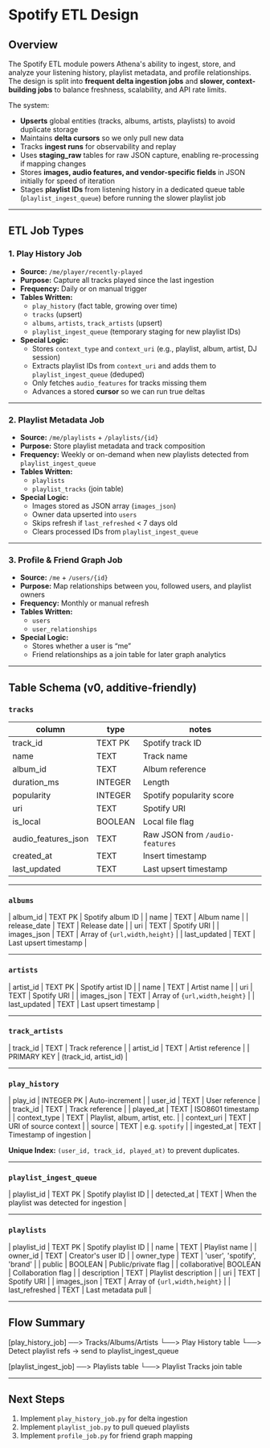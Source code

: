 # Spotify ETL Design

## Overview
The Spotify ETL module powers Athena's ability to ingest, store, and analyze your listening history, playlist metadata, and profile relationships.  
The design is split into **frequent delta ingestion jobs** and **slower, context-building jobs** to balance freshness, scalability, and API rate limits.

The system:
- **Upserts** global entities (tracks, albums, artists, playlists) to avoid duplicate storage
- Maintains **delta cursors** so we only pull new data
- Tracks **ingest runs** for observability and replay
- Uses **staging_raw** tables for raw JSON capture, enabling re-processing if mapping changes
- Stores **images, audio features, and vendor-specific fields** in JSON initially for speed of iteration
- Stages **playlist IDs** from listening history in a dedicated queue table (`playlist_ingest_queue`) before running the slower playlist job

---

## ETL Job Types

### 1. Play History Job
- **Source:** `/me/player/recently-played`
- **Purpose:** Capture all tracks played since the last ingestion
- **Frequency:** Daily or on manual trigger
- **Tables Written:**
  - `play_history` (fact table, growing over time)
  - `tracks` (upsert)
  - `albums`, `artists`, `track_artists` (upsert)
  - `playlist_ingest_queue` (temporary staging for new playlist IDs)
- **Special Logic:**
  - Stores `context_type` and `context_uri` (e.g., playlist, album, artist, DJ session)
  - Extracts playlist IDs from `context_uri` and adds them to `playlist_ingest_queue` (deduped)
  - Only fetches `audio_features` for tracks missing them
  - Advances a stored **cursor** so we can run true deltas

---

### 2. Playlist Metadata Job
- **Source:** `/me/playlists` + `/playlists/{id}`
- **Purpose:** Store playlist metadata and track composition
- **Frequency:** Weekly or on-demand when new playlists detected from `playlist_ingest_queue`
- **Tables Written:**
  - `playlists`
  - `playlist_tracks` (join table)
- **Special Logic:**
  - Images stored as JSON array (`images_json`)
  - Owner data upserted into `users`
  - Skips refresh if `last_refreshed` < 7 days old
  - Clears processed IDs from `playlist_ingest_queue`

---

### 3. Profile & Friend Graph Job
- **Source:** `/me` + `/users/{id}`
- **Purpose:** Map relationships between you, followed users, and playlist owners
- **Frequency:** Monthly or manual refresh
- **Tables Written:**
  - `users`
  - `user_relationships`
- **Special Logic:**
  - Stores whether a user is “me”
  - Friend relationships as a join table for later graph analytics

---

## Table Schema (v0, additive-friendly)

### `tracks`
| column               | type    | notes |
|----------------------|---------|-------|
| track_id             | TEXT PK | Spotify track ID |
| name                 | TEXT    | Track name |
| album_id             | TEXT    | Album reference |
| duration_ms          | INTEGER | Length |
| popularity           | INTEGER | Spotify popularity score |
| uri                  | TEXT    | Spotify URI |
| is_local             | BOOLEAN | Local file flag |
| audio_features_json  | TEXT    | Raw JSON from `/audio-features` |
| created_at           | TEXT    | Insert timestamp |
| last_updated         | TEXT    | Last upsert timestamp |

---

### `albums`
| album_id     | TEXT PK | Spotify album ID |
| name         | TEXT    | Album name |
| release_date | TEXT    | Release date |
| uri          | TEXT    | Spotify URI |
| images_json  | TEXT    | Array of `{url,width,height}` |
| last_updated | TEXT    | Last upsert timestamp |

---

### `artists`
| artist_id    | TEXT PK | Spotify artist ID |
| name         | TEXT    | Artist name |
| uri          | TEXT    | Spotify URI |
| images_json  | TEXT    | Array of `{url,width,height}` |
| last_updated | TEXT    | Last upsert timestamp |

---

### `track_artists`
| track_id     | TEXT    | Track reference |
| artist_id    | TEXT    | Artist reference |
| PRIMARY KEY  | (track_id, artist_id) |

---

### `play_history`
| play_id      | INTEGER PK | Auto-increment |
| user_id      | TEXT    | User reference |
| track_id     | TEXT    | Track reference |
| played_at    | TEXT    | ISO8601 timestamp |
| context_type | TEXT    | Playlist, album, artist, etc. |
| context_uri  | TEXT    | URI of source context |
| source       | TEXT    | e.g. `spotify` |
| ingested_at  | TEXT    | Timestamp of ingestion |

**Unique Index:** `(user_id, track_id, played_at)` to prevent duplicates.

---

### `playlist_ingest_queue`
| playlist_id  | TEXT PK | Spotify playlist ID |
| detected_at  | TEXT    | When the playlist was detected for ingestion |

---

### `playlists`
| playlist_id  | TEXT PK | Spotify playlist ID |
| name         | TEXT    | Playlist name |
| owner_id     | TEXT    | Creator's user ID |
| owner_type   | TEXT    | 'user', 'spotify', 'brand' |
| public       | BOOLEAN | Public/private flag |
| collaborative| BOOLEAN | Collaboration flag |
| description  | TEXT    | Playlist description |
| uri          | TEXT    | Spotify URI |
| images_json  | TEXT    | Array of `{url,width,height}` |
| last_refreshed | TEXT  | Last metadata pull |

---

## Flow Summary

[play_history_job] ──> Tracks/Albums/Artists
                      └──> Play History table
                      └──> Detect playlist refs → send to playlist_ingest_queue

[playlist_ingest_job] ──> Playlists table
                         └──> Playlist Tracks join table

---

## Next Steps
1. Implement `play_history_job.py` for delta ingestion
2. Implement `playlist_job.py` to pull queued playlists
3. Implement `profile_job.py` for friend graph mapping
